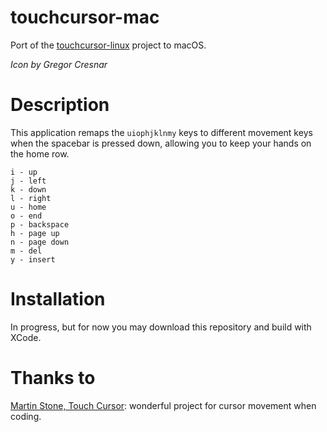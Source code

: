 # touchcursor-mac
Port of the [touchcursor-linux](https://github.com/donniebreve/touchcursor-linux) project to macOS.

_Icon by Gregor Cresnar_

# Description 
This application remaps the `uiophjklnmy` keys to different movement keys when the spacebar is pressed down, allowing you to keep your hands on the home row.

```
i - up
j - left
k - down
l - right
u - home
o - end
p - backspace
h - page up
n - page down
m - del
y - insert
```

# Installation
In progress, but for now you may download this repository and build with XCode.

# Thanks to  
[Martin Stone, Touch Cursor](https://github.com/martin-stone/touchcursor): wonderful project for cursor movement when coding.
